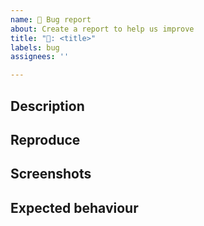 ```yaml
---
name: 🐛 Bug report
about: Create a report to help us improve
title: "🐛: <title>"
labels: bug
assignees: ''

---
```


## Description
<!-- Short description --> 

## Reproduce

## Screenshots
<!-- Add relevant screenshots -->

## Expected behaviour
<!-- Avoid disambiguity -->

